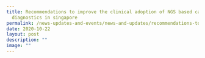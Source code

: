 ```yaml
---
title: Recommendations to improve the clinical adoption of NGS based cancer
  diagnostics in singapore
permalink: /news-updates-and-events/news-and-updates/recommendations-to-improve-the-clinical-adoption-of-ngs/
date: 2020-10-22
layout: post
description: ""
image: ""
---
```

